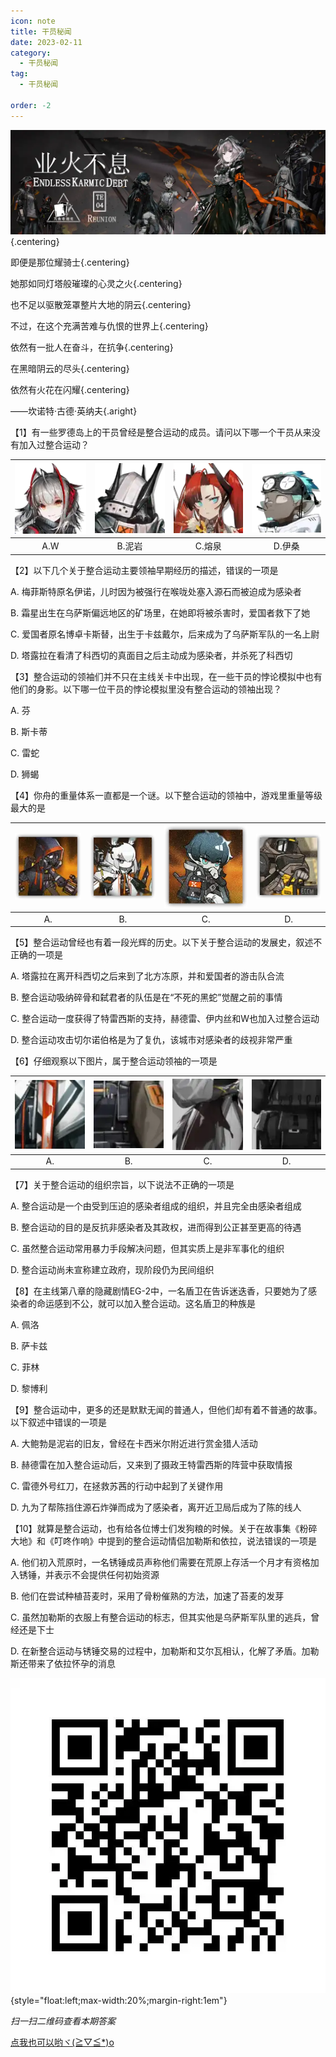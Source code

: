 ```yaml
---
icon: note
title: 干员秘闻
date: 2023-02-11
category:
  - 干员秘闻
tag:
  - 干员秘闻

order: -2
---
```


![](./res/ope_sec/topic.webp) {.centering}

即便是那位耀骑士{.centering}

她那如同灯塔般璀璨的心灵之火{.centering}

也不足以驱散笼罩整片大地的阴云{.centering}

不过，在这个充满苦难与仇恨的世界上{.centering}

依然有一批人在奋斗，在抗争{.centering}

在黑暗阴云的尽头{.centering}

依然有火花在闪耀{.centering}

——坎诺特·古德·英纳夫{.aright}

<!-- more -->

【1】有一些罗德岛上的干员曾经是整合运动的成员。请问以下哪一个干员从来没有加入过整合运动？

| ![](./res/ope_sec/q1_1.webp) | ![](./res/ope_sec/q1_2.webp) | ![](./res/ope_sec/q1_3.webp) | ![](./res/ope_sec/q1_4.webp) |
| :---: | :---: | :---: | :---: |
| A.W | B.泥岩 | C.熔泉 | D.伊桑 |

【2】以下几个关于整合运动主要领袖早期经历的描述，错误的一项是

A. 梅菲斯特原名伊诺，儿时因为被强行在喉咙处塞入源石而被迫成为感染者

B. 霜星出生在乌萨斯偏远地区的矿场里，在她即将被杀害时，爱国者救下了她

C. 爱国者原名博卓卡斯替，出生于卡兹戴尔，后来成为了乌萨斯军队的一名上尉

D. 塔露拉在看清了科西切的真面目之后主动成为感染者，并杀死了科西切

【3】整合运动的领袖们并不只在主线关卡中出现，在一些干员的悖论模拟中也有他们的身影。以下哪一位干员的悖论模拟里没有整合运动的领袖出现？

A. 芬

B. 斯卡蒂

C. 雷蛇

D. 狮蝎

【4】你舟的重量体系一直都是一个谜。以下整合运动的领袖中，游戏里重量等级最大的是

| ![](./res/ope_sec/q4_1.webp) | ![](./res/ope_sec/q4_2.webp) | ![](./res/ope_sec/q4_3.webp) | ![](./res/ope_sec/q4_4.webp) |
| :---: | :---: | :---: | :---: |
| A. | B. | C. | D. |

【5】整合运动曾经也有着一段光辉的历史。以下关于整合运动的发展史，叙述不正确的一项是

A. 塔露拉在离开科西切之后来到了北方冻原，并和爱国者的游击队合流

B. 整合运动吸纳碎骨和弑君者的队伍是在“不死的黑蛇”觉醒之前的事情

C. 整合运动一度获得了特雷西斯的支持，赫德雷、伊内丝和W也加入过整合运动

D. 整合运动攻击切尔诺伯格是为了复仇，该城市对感染者的歧视非常严重

【6】仔细观察以下图片，属于整合运动领袖的一项是

| ![](./res/ope_sec/q6_1.webp) | ![](./res/ope_sec/q6_2.webp) | ![](./res/ope_sec/q6_3.webp) | ![](./res/ope_sec/q6_4.webp) |
| :---: | :---: | :---: | :---: |
| A. | B. | C. | D. |

【7】关于整合运动的组织宗旨，以下说法不正确的一项是

A. 整合运动是一个由受到压迫的感染者组成的组织，并且完全由感染者组成

B. 整合运动的目的是反抗非感染者及其政权，进而得到公正甚至更高的待遇

C. 虽然整合运动常用暴力手段解决问题，但其实质上是非军事化的组织

D. 整合运动尚未宣称建立政府，现阶段仍为民间组织

【8】在主线第八章的隐藏剧情EG-2中，一名盾卫在告诉迷迭香，只要她为了感染者的命运感到不公，就可以加入整合运动。这名盾卫的种族是

A. 佩洛

B. 萨卡兹

C. 菲林

D. 黎博利

【9】整合运动中，更多的还是默默无闻的普通人，但他们却有着不普通的故事。以下叙述中错误的一项是

A. 大鲍勃是泥岩的旧友，曾经在卡西米尔附近进行赏金猎人活动

B. 赫德雷在加入整合运动后，又来到了摄政王特雷西斯的阵营中获取情报

C. 雷德外号红刀，在拯救苏茜的行动中起到了关键作用

D. 九为了帮陈挡住源石炸弹而成为了感染者，离开近卫局后成为了陈的线人

【10】就算是整合运动，也有给各位博士们发狗粮的时候。关于在故事集《粉碎大地》和《叮咚作响》中提到的整合运动情侣加勒斯和依拉，说法错误的一项是

A. 他们初入荒原时，一名锈锤成员声称他们需要在荒原上存活一个月才有资格加入锈锤，并表示不会提供任何初始资源

B. 他们在尝试种植苔麦时，采用了骨粉催熟的方法，加速了苔麦的发芽

C. 虽然加勒斯的衣服上有整合运动的标志，但其实他是乌萨斯军队里的逃兵，曾经还是下士

D. 在新整合运动与锈锤交易的过程中，加勒斯和艾尔瓦相认，化解了矛盾。加勒斯还带来了依拉怀孕的消息

![](./res/ope_sec/answer.webp){style="float:left;max-width:20%;margin-right:1em"}

*扫一扫二维码查看本期答案*

[点我也可以哟ヾ(≧▽≦*)o](https://www.wjx.cn/vm/wNvI66o.aspx)<eod />

<FakeAds />